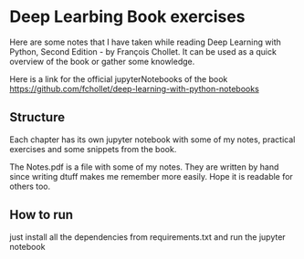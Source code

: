 # Deep Learbing Book exercises

Here are some notes that I have taken while reading Deep Learning with Python, Second Edition - by François Chollet. 
It can be used as a quick overview of the book or gather some knowledge.

Here is a link for the official jupyterNotebooks of the book https://github.com/fchollet/deep-learning-with-python-notebooks 

## Structure
Each chapter has its own jupyter notebook with some of my notes, practical exercises and some snippets from the book.

The Notes.pdf is a file with some of my notes. They are written by hand since writing dtuff makes me remember more easily. Hope it is readable for others too.

## How to run

just install all the dependencies from requirements.txt and run the jupyter notebook
